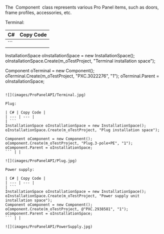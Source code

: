 The  Component  class represents various Pro Panel items, such as doors, frame profiles, accessories, etc.

Terminal:

| C# | Copy Code |
| --- | --- |
| ```  InstallationSpace oInstallationSpace = new InstallationSpace(); oInstallationSpace.Create(m_oTestProject, "Terminal installation space");  Component oTerminal = new Component(); oTerminal.Create(m_oTestProject, "PXC.3022276", "1"); oTerminal.Parent = oInstallationSpace; ``` | |

![](images/ProPanelAPI/Terminal.jpg)

Plug:

| C# | Copy Code |
| --- | --- |
| ```  InstallationSpace oInstallationSpace = new InstallationSpace(); oInstallationSpace.Create(m_oTestProject, "Plug installation space");  Component oComponent = new Component(); oComponent.Create(m_oTestProject, "Plug.3-pole+PE", "1"); oComponent.Parent = oInstallationSpace; ``` | |

![](images/ProPanelAPI/Plug.jpg)

Power supply:

| C# | Copy Code |
| --- | --- |
| ```  InstallationSpace oInstallationSpace = new InstallationSpace(); oInstallationSpace.Create(m_oTestProject, "Power supply unit installation space"); Component oComponent = new Component(); oComponent.Create(m_oTestProject, @"PXC.2938581", "1"); oComponent.Parent = oInstallationSpace; ``` | |

![](images/ProPanelAPI/PowerSupply.jpg)